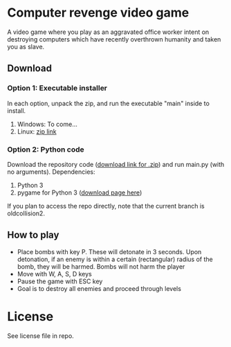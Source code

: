# Computer revenge video game

A video game where you play as an aggravated office worker intent on destroying computers which have recently overthrown humanity and taken you as slave.

## Download

### Option 1: Executable installer

In each option, unpack the zip, and run the executable "main" inside to install.

1. Windows: To come...
2. Linux: [zip link](https://github.com/Roolymoo/comprev/raw/oldcollision2/src/build/exe.linux-x86_64-3.4.zip)

### Option 2: Python code

Download the repository code ([download link for .zip](https://github.com/Roolymoo/comprev/archive/master.zip)) and run main.py (with no arguments). Dependencies:

1. Python 3
2. pygame for Python 3 ([download page here](https://bitbucket.org/pygame/pygame/downloads))

If you plan to access the repo directly, note that the current branch is oldcollision2.

## How to play

* Place bombs with key P. These will detonate in 3 seconds. Upon detonation, if an enemy is within a certain (rectangular) radius of the bomb, they will be harmed. Bombs will not harm the player
* Move with W, A, S, D keys
* Pause the game with ESC key
* Goal is to destroy all enemies and proceed through levels

# License

See license file in repo.